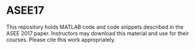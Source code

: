 # ASEE17
This repository holds MATLAB code and code snippets described in the ASEE 2017 paper.  Instructors may download this material and use for their courses.  Please cite this work appropriately.
